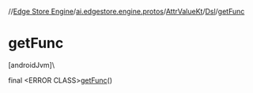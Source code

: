 //[Edge Store Engine](../../../../index.md)/[ai.edgestore.engine.protos](../../index.md)/[AttrValueKt](../index.md)/[Dsl](index.md)/[getFunc](get-func.md)

# getFunc

[androidJvm]\

final &lt;ERROR CLASS&gt;[getFunc](get-func.md)()
